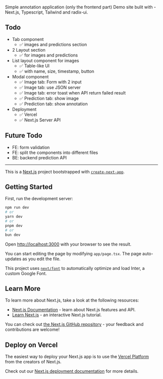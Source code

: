 Simple annotation application (only the frontend part) Demo site bulit with - Next.js, Typescript, Tailwind and radix-ui.
## Todo

- Tab component
  - ✅ images and predictions section
- 2 Layout section
  - ✅ for images and predictions
- List layout component for images
  - ✅ Table-like UI
  - ✅ with name, size, timestamp, button
- Modal component
  - ✅ Image tab: Form with 2 input
  - ✅ Image tab: use JSON server
  - ✅ Image tab: error toast when API return failed result
  - ✅ Prediction tab: show image
  - ✅ Prediction tab: show annotation
- Deployment
  - ✅ Vercel
  - ✅ Next.js Server API
## Future Todo

- FE: form validation
- FE: split the components into different files
- BE: backend prediction API

---

This is a [Next.js](https://nextjs.org/) project bootstrapped with [`create-next-app`](https://github.com/vercel/next.js/tree/canary/packages/create-next-app).

## Getting Started

First, run the development server:

```bash
npm run dev
# or
yarn dev
# or
pnpm dev
# or
bun dev
```

Open [http://localhost:3000](http://localhost:3000) with your browser to see the result.

You can start editing the page by modifying `app/page.tsx`. The page auto-updates as you edit the file.

This project uses [`next/font`](https://nextjs.org/docs/basic-features/font-optimization) to automatically optimize and load Inter, a custom Google Font.

## Learn More

To learn more about Next.js, take a look at the following resources:

- [Next.js Documentation](https://nextjs.org/docs) - learn about Next.js features and API.
- [Learn Next.js](https://nextjs.org/learn) - an interactive Next.js tutorial.

You can check out [the Next.js GitHub repository](https://github.com/vercel/next.js/) - your feedback and contributions are welcome!

## Deploy on Vercel

The easiest way to deploy your Next.js app is to use the [Vercel Platform](https://vercel.com/new?utm_medium=default-template&filter=next.js&utm_source=create-next-app&utm_campaign=create-next-app-readme) from the creators of Next.js.

Check out our [Next.js deployment documentation](https://nextjs.org/docs/deployment) for more details.


